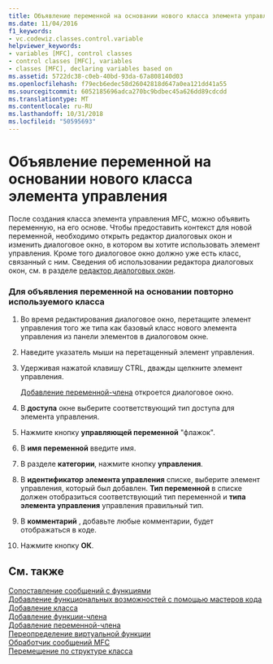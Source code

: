 ```yaml
---
title: Объявление переменной на основании нового класса элемента управления
ms.date: 11/04/2016
f1_keywords:
- vc.codewiz.classes.control.variable
helpviewer_keywords:
- variables [MFC], control classes
- control classes [MFC], variables
- classes [MFC], declaring variables based on
ms.assetid: 5722dc38-c0eb-40bd-93da-67a808140d03
ms.openlocfilehash: f79ecb6edec58d26042818d647a0ea121dd41a55
ms.sourcegitcommit: 6052185696adca270bc9bdbec45a626dd89cdcdd
ms.translationtype: MT
ms.contentlocale: ru-RU
ms.lasthandoff: 10/31/2018
ms.locfileid: "50595693"
---
```

# <a name="declaring-a-variable-based-on-your-new-control-class"></a>Объявление переменной на основании нового класса элемента управления

После создания класса элемента управления MFC, можно объявить переменную, на его основе. Чтобы предоставить контекст для новой переменной, необходимо открыть редактор диалоговых окон и изменить диалоговое окно, в котором вы хотите использовать элемент управления. Кроме того диалоговое окно должно уже есть класс, связанный с ним. Сведения об использовании редактора диалоговых окон, см. в разделе [редактор диалоговых окон](../../windows/dialog-editor.md).

### <a name="to-declare-a-variable-based-on-your-reusable-class"></a>Для объявления переменной на основании повторно используемого класса

1. Во время редактирования диалоговое окно, перетащите элемент управления того же типа как базовый класс нового элемента управления из панели элементов в диалоговом окне.

1. Наведите указатель мыши на перетащенный элемент управления.

1. Удерживая нажатой клавишу CTRL, дважды щелкните элемент управления.

   [Добавление переменной-члена](../../ide/add-member-variable-wizard.md) откроется диалоговое окно.

1. В **доступа** окне выберите соответствующий тип доступа для элемента управления.

1. Нажмите кнопку **управляющей переменной** "флажок".

1. В **имя переменной** введите имя.

1. В разделе **категории**, нажмите кнопку **управления**.

1. В **идентификатор элемента управления** списке, выберите элемент управления, который был добавлен. **Тип переменной** в списке должен отобразиться соответствующий тип переменной и **типа элемента управления** управления правильный тип.

9. В **комментарий** , добавьте любые комментарии, будет отображаться в коде.

10. Нажмите кнопку **ОК**.

## <a name="see-also"></a>См. также

[Сопоставление сообщений с функциями](../../mfc/reference/mapping-messages-to-functions.md)<br/>
[Добавление функциональных возможностей с помощью мастеров кода](../../ide/adding-functionality-with-code-wizards-cpp.md)<br/>
[Добавление класса](../../ide/adding-a-class-visual-cpp.md)<br/>
[Добавление функции-члена](../../ide/adding-a-member-function-visual-cpp.md)<br/>
[Добавление переменной-члена](../../ide/adding-a-member-variable-visual-cpp.md)<br/>
[Переопределение виртуальной функции](../../ide/overriding-a-virtual-function-visual-cpp.md)<br/>
[Обработчик сообщений MFC](../../mfc/reference/adding-an-mfc-message-handler.md)<br/>
[Перемещение по структуре класса](../../ide/navigating-the-class-structure-visual-cpp.md)
